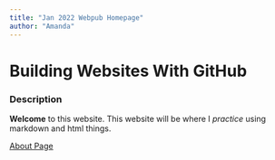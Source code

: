 ```yaml
---
title: "Jan 2022 Webpub Homepage"
author: "Amanda"
---
```


# Building Websites With GitHub

### Description

**Welcome** to this website. This website will be where I *practice* using markdown and html things. 

[About Page](about.md)
